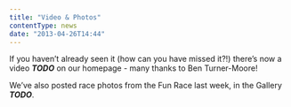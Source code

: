 ```yaml
---
title: "Video & Photos"
contentType: news
date: "2013-04-26T14:44"
---
```


If you haven’t already seen it (how can you have missed it?!) there’s now a video ***TODO*** on our homepage - many thanks to Ben Turner-Moore!

We’ve also posted race photos from the Fun Race last week, in the Gallery ***TODO***.
